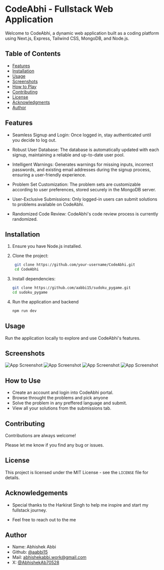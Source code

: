 
# CodeAbhi - Fullstack Web Application


Welcome to CodeAbhi, a dynamic web application built as a coding platform using Next.js, Express, Tailwind CSS, MongoDB, and Node.js.

## Table of Contents

- [Features](#features)
- [Installation](#installation)
- [Usage](#usage)
- [Screenshots](#screenshots)
- [How to Play](#howtoplay)
- [Contributing](#contributing)
- [License](#license)
- [Acknowledgments](#acknowledgments)
- [Author](#author)
## Features



- Seamless Signup and Login: Once logged in, stay authenticated until you decide to log out.

- Robust User Database: The database is automatically updated with each signup, maintaining a reliable and up-to-date user pool.

- Intelligent Warnings: Generates warnings for missing inputs, incorrect passwords, and existing email addresses during the signup process, ensuring a user-friendly experience.

- Problem Set Customization: The problem sets are customizable according to user preferences, stored securely in the MongoDB server.

- User-Exclusive Submissions: Only logged-in users can submit solutions to problems available on CodeAbhi.

- Randomized Code Review: CodeAbhi's code review process is currently randomized.

## Installation

1. Ensure you have Node.js installed.

2. Clone the project:

   ```bash
    git clone https://github.com/your-username/CodeAbhi.git
    cd CodeAbhi

3. Install dependencies:

    ```bash
    git clone https://github.com/aabbi15/sudoku_pygame.git
    cd sudoku_pygame

4. Run the application and backend

    ```bash
    npm run dev

## Usage

Run the application locally to explore and use CodeAbhi's features.

## Screenshots

![App Screenshot](screenshots/4.png)
![App Screenshot](screenshots/3.png)
![App Screenshot](screenshots/2.png)
![App Screenshot](screenshots/1.png)


## How to Use

- Create an account and login into CodeAbhi portal.
- Browse throught the problems and pick anyone
- Solve the problem in any preffered language and submit.
- View all your solutions from the submissions tab.
  
## Contributing

Contributions are always welcome!

Please let me know if you find any bug or issues.


## License

This project is licensed under the MIT License - see the `LICENSE` file for details.



## Acknowledgements

- Special thanks to the Harkirat Singh  to help me inspire and start my fullstack journey.

- Feel free to reach out to the me



## Author

- Name: Abhishek Abbi
- Github: [@aabbi15](https://www.github.com/aabbi15)
- Mail: abhishekabbi.work@gmail.com
- X: [@AbhishekAb70528](https://twitter.com/AbhishekAb70528)

